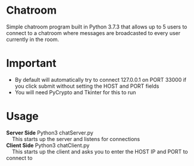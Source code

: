 # Chatroom

Simple chatroom program built in Python 3.7.3 that allows up to 5 users to connect to a chatroom where messages are broadcasted to every user currently in the room.

# Important
- By default will automatically try to connect 127.0.0.1 on PORT 33000 if you click submit without setting the HOST and PORT fields
- You will need PyCrypto and Tkinter for this to run

# Usage
**Server Side** Python3 chatServer.py  
&nbsp;&nbsp;&nbsp;&nbsp;This starts up the server and listens for connections  
**Client Side** Python3 chatClient.py  
&nbsp;&nbsp;&nbsp;&nbsp;This starts up the client and asks you to enter the HOST IP and PORT to connect to  
